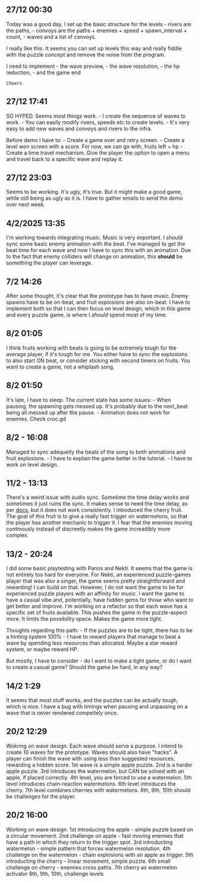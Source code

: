 ## 27/12 00:30

Today was a good day. I set up the basic structure for the levels 
	- rivers are the paths,
	- convoys are the paths + enemies + speed + spawn_interval + count, 
	- waves and a list of convoys.

I really like this. It seems you can set up levels this way and really fiddle with the puzzle concept and remove the noise from the program.

I need to implement 
	- the wave preview,
	- the wave resolution,
	- the hp reduction,
	- and the game end
	
	Cheers
	
## 27/12 17:41

SO HYPED. Seems most things work. 
	- I create the sequence of waves to work. 
	- You can easily modify rivers, speeds etc to create levels.
	- It's very easy to add new waves and convoys and rivers to the infra.

Before demo I have to:
	- Create a game over and retry screen.
	- Create a level won screen with a score. For now, we can go with, fruits left + hp
	- Create a time travel mechanism. Give the player the option to open a menu and travel back to a specific wave and replay it.

## 27/12 23:03

Seems to be working. It's ugly, it's true. But it might make a good game, while still being as ugly as it is. I have to gather emails to send the demo over next week.

## 4/2/2025 13:35

I'm working towards integrating music. Music is very important. I should sync some basic enemy animation with the beat. 
I've managed to get the beat time for each wave and now I have to sync this with an animation. Due to the fact that enemy colliders will change on animation, this **should**
be something the player can leverage.

## 7/2 14:26

After some thought, it's clear that the prototype has to have music. Enemy spawns have to be on-beat, and fruit explosions are also on-beat. I have to implement both
so that I can then focus on level design, which in this game and every puzzle game, is where I _should_ spend most of my time.

## 8/2 01:05

I think fruits working with beats is going to be extremely tough for the average player, if it's tough for me. You either have to sync the explosions to also start ON beat,
or consider sticking with second timers on fruits. You want to create a game, not a whiplash song.

## 8/2 01:50

It's late, I have to sleep. The current state has some issues:
	- When pausing, the spawning gets messed up. It's probably due to the next_beat being all messed up after the pause.
	- Animation does not work for enemies. Check croc.gd
	
## 8/2 - 16:08

Managed to sync adequetly the beats of the song to both animations and fruit explosions.
	- I have to explain the game better in the tutorial.
	- I have to work on level design.

## 11/2 - 13:13

There's a weird issue with audio sync. Sometime the time delay works and sometimes it just ruins the sync. It makes sense to need the time delay, as per [docs](https://docs.godotengine.org/en/stable/tutorials/audio/sync_with_audio.html), but it does not work consistently.
I introduced the cherry fruit. The goal of this fruit is to give a really fast trigger on watermelons, so that the player has another mechanic to trigger it.
I fear that the enemies moving continously instead of discreetly makes the game increadibly more complex.

## 13/2 - 20:24

I did some basic playtesting with Panos and Nekti. It seems that the game is not entirely too hard for everyone. 
For Nekti, an experienced puzzle-games player that was also a singer, the game seems pretty straightforward and rewarding! I can build on that.
However, I do not want the game to be for experienced puzzle players with an affinity for music. I want the game to have a casual vibe and, potentially, have hidden gems for those who want to get better and improve.
I'm working on a refactor so that each wave has a specific set of fruits available. This pushes the game in the puzzle-aspect more. It limits the possibility space. Makes the game more tight.

Thoughts regarding this path:
	- If the puzzles are to be tight, there has to be a hinting system 100%
	- I have to reward players that manage to beat a wave by spending less resources than allocated. Maybe a star reward system, or maybe reward HP.

But mostly, I have to consider - do I want to make a tight game, or do I want to create a casual game? Should the game be hard, in any way?

## 14/2 1:29

It seems that most stuff works, and the puzzles can be actually tough, which is nice. I have a bug with timings when pausing and unpausing on a wave
that is never rendered compeltely once.

## 20/2 12:29

Wokring on wave design.
Each wave should serve a purpose. I intend to create 10 waves for the prototype. Waves should also have "hacks". 
A player can finish the wave with using less than suggested resources, rewarding a hidden score.
1st wave is a simple apple puzzle.
2nd is a harder apple puzzle.
3rd introduces the watermelon, but CAN be solved with an apple, if placed correctly.
4th level, you are forced to use a watermelon.
5th level introduces chain-reaction watermelons.
6th level introduces the cherry.
7th level combines cherries with watermelons.
8th, 9th, 10th should be challenges for the player.

## 20/2 16:00

Working on wave design.
1st introducing the apple - simple puzzle based on a circular movement.
2nd challenge on apple - fast moving enemies that have a path in which they return to the trigger spot.
3rd introducting watermelon - simple pattern that forces watermelon resolution.
4th challenge on the watermelon - chain explosions with an apple as trigger.
5th introducting the cherry - linear movement, simple puzzle.
6th small challenge on cherry - enemies cross paths.
7th cherry as watermelon activator
8th, 9th, 10th, challenge levels
